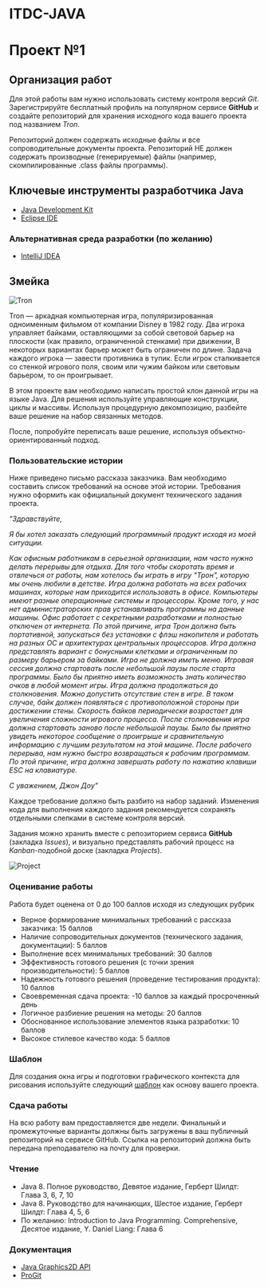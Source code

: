 # ITDC-JAVA
Проект №1
=========

## Организация работ

Для этой работы вам нужно использовать систему контроля версий _Git_.
Зарегистрируйте бесплатный профиль на популярном сервисе **GitHub** и создайте
репозиторий для хранения исходного кода вашего проекта под названием _Tron_.

Репозиторий должен содержать исходные файлы и все сопроводительные документы
проекта. Репозиторий НЕ должен содержать производные (генерируемые) файлы
(например, скомпилированные .class файлы программы).

## Ключевые инструменты разработчика Java

* [Java Development Kit](http://www.oracle.com/technetwork/java/javase/downloads/jdk8-downloads-2133151.html)
* [Eclipse IDE](https://eclipse.org/downloads/packages/eclipse-ide-java-developers/oxygenr)

### Альтернативная среда разработки (по желанию)

* [IntelliJ IDEA](https://www.jetbrains.com/idea)

## Змейка

![Tron](https://i.imgur.com/qQqEYCy.png)

Tron — аркадная компьютерная игра, популяризированная одноименным фильмом от
компании Disney в 1982 году. Два игрока управляет байками, оставляющими за собой световой барьер
на плоскости (как правило, ограниченной стенками) при движении, В некоторых вариантах барьер может
быть ограничен по длине. Задача каждого игрока — завести противника в тупик. Если игрок сталкивается
со стенкой игрового поля, своим или чужим байком или световым барьером, то он проигрывает.

В этом проекте вам необходимо написать простой клон данной игры на языке Java.
Для решения используйте управляющие конструкции, циклы и массивы. Используя
процедурную декомпозицию, разбейте ваше решение на набор связанных методов.

После, попробуйте переписать ваше решение, используя объектно-ориентированный подход.

### Пользовательские истории

Ниже приведено письмо рассказа заказчика. Вам необходимо составить список
требований на основе этой истории. Требования нужно оформить как официальный
документ технического задания проекта.

_"Здравствуйте,_

_Я бы хотел заказать следующий программный продукт исходя из моей ситуации._

_Как офисным работникам в серьезной организации, нам часто нужно делать перерывы
для отдыха. Для того чтобы скоротать время и отвлечься от работы, нам хотелось
бы играть в игру "Трон", которую мы очень любили в детстве. Игра должна работать
на всех рабочих машинах, которые нам приходится использовать в офисе.
Компьютеры имеют разные операционные системы и процессоры. Кроме того, у нас
нет администраторских прав устанавливать программы на данные машины. Офис
работает с секретными разработками и полностью отключен от интернета. По этой
причине, игра Трон должна быть портативной, запускаться без установки с флэш
накопителя и работать на разных ОС и архитектурах центральных процессоров. Игра
должна представлять вариант с бонусными клетками и ограниченным по размеру барьером
за байками. Игра не должна иметь меню. Игровая сессия должна стартовать после
небольшой паузы после старта программы. Было бы приятно иметь возможность знать
количество очков в любой момент игры. Игра должна продолжаться до столкновения.
Можно допустить отсутствие стен в игре. В таком случае, байк должен появляться
с противоположной стороны при достижении стены. Скорость байков периодически
возрастает для увеличения сложности игрового процесса. После столкновения
игра должна стартовать заново после небольшой паузы. Было бы приятно увидеть
некоторое сообщение о проигрыше и сравнительную информацию с лучшим результатом
на этой машине. После рабочего перерыва, нам нужно быстро возвращаться к рабочим
программам. По этой причине, игра должна завершать работу по нажатию клавиши ESC на
клавиатуре._

_С уважением,
Джон Доу"_

Каждое требование должно быть разбито на набор заданий. Изменения кода для
выполнения каждого задания рекомендуется сохранять отдельными слепками в
системе контроля версий.

Задания можно хранить вместе с репозиторием сервиса **GitHub** (закладка
_Issues_), и визуально представлять рабочий процесс на _Kanban_-подобной доске
(закладка _Projects_).

![Project](https://i.imgur.com/ysVAyop.png)

### Оценивание работы

Работа будет оценена от 0 до 100 баллов исходя из следующих рубрик

* Верное формирование минимальных требований с рассказа заказчика: 15 баллов
* Наличие сопроводительных документов (технического задания, документации): 5 баллов
* Выполнение всех минимальных требований: 30 баллов
* Эффективность готового решения (с точки зрения производительности): 5 баллов
* Надежность готового решения (проведение тестирования продукта): 10 баллов
* Своевременная сдача проекта: -10 баллов за каждый просроченный день
* Логичное разбиение решения на методы: 20 баллов
* Обоснованное использование элементов языка разработки: 10 баллов
* Высокое стилевое качество кода: 5 баллов

### Шаблон

Для создания окна игры и подготовки графического контекста для рисования
используйте следующий [шаблон](https://github.com/auca/itdc-java/blob/master/Practice/Templates/AnimationTemplate.java)
как основу вашего проекта.

### Сдача работы

На всю работу вам предоставляется две недели. Финальный и промежуточные варианты
должны быть загружены в ваш публичный репозиторий на сервисе GitHub. Ссылка на
репозиторий должна быть передана преподавателю на почту для проверки.

### Чтение

* Java 8. Полное руководство, Девятое издание, Герберт Шилдт: Глава 3, 6, 7, 10
* Java 8. Руководство для начинающих, Шестое издание, Герберт Шилдт: Глава 4, 5, 6
* По желанию: Introduction to Java Programming. Comprehensive, Десятое издание, Y. Daniel Liang: Глава 6

### Документация

* [Java Graphics2D API](https://docs.oracle.com/javase/8/docs/api/java/awt/Graphics2D.html)
* [ProGit](https://git-scm.com/book/ru/v2)

